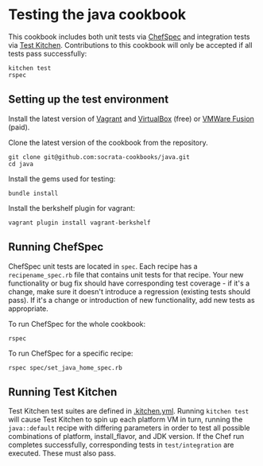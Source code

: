 Testing the java cookbook
=====

This cookbook includes both unit tests via [ChefSpec](https://github.com/sethvargo/chefspec) and integration tests via [Test Kitchen](https://github.com/test-kitchen/test-kitchen). Contributions to this cookbook will only be accepted if all tests pass successfully:

    kitchen test
    rspec

Setting up the test environment
-----

Install the latest version of [Vagrant](http://www.vagrantup.com/downloads.html) and [VirtualBox](https://www.virtualbox.org/wiki/Downloads) (free) or [VMWare Fusion](http://www.vmware.com/products/fusion) (paid).

Clone the latest version of the cookbook from the repository.

    git clone git@github.com:socrata-cookbooks/java.git
    cd java

Install the gems used for testing:

    bundle install

Install the berkshelf plugin for vagrant:

    vagrant plugin install vagrant-berkshelf
    
Running ChefSpec
-----

ChefSpec unit tests are located in `spec`. Each recipe has a `recipename_spec.rb` file that contains unit tests for that recipe. Your new functionality or bug fix should have corresponding test coverage - if it's a change, make sure it doesn't introduce a regression (existing tests should pass). If it's a change or introduction of new functionality, add new tests as appropriate.

To run ChefSpec for the whole cookbook:

    rspec
    
To run ChefSpec for a specific recipe:

    rspec spec/set_java_home_spec.rb
    
Running Test Kitchen
-----

Test Kitchen test suites are defined in [.kitchen.yml](https://github.com/socrata-cookbooks/java/blob/master/.kitchen.yml). Running `kitchen test` will cause Test Kitchen to spin up each platform VM in turn, running the `java::default` recipe with differing parameters in order to test all possible combinations of platform, install_flavor, and JDK version. If the Chef run completes successfully, corresponding tests in `test/integration` are executed. These must also pass.
